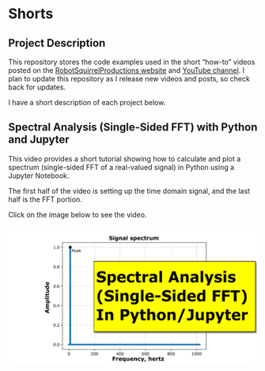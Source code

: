 # Shorts

## Project Description

This repository stores the code examples used in the short “how-to” videos
posted on the [RobotSquirrelProductions
website](https://robotsquirrelproductions.com/vibration-data-visualization/) and
[YouTube channel](https://www.youtube.com/channel/UC3F8gIDlvlyzcyVPFT_q5GA). I
plan to update this repository as I release new videos and posts, so check back
for updates.

I have a short description of each project below.

## Spectral Analysis (Single-Sided FFT) with Python and Jupyter

This video provides a short tutorial showing how to calculate and plot a
spectrum (single-sided FFT of a real-valued signal) in Python using a Jupyter
Notebook.

The first half of the video is setting up the time domain signal, and the last
half is the FFT portion.

Click on the image below to see the video.

![](media/543b215f0ba7a54f6578bdd905dce7f4.png)
